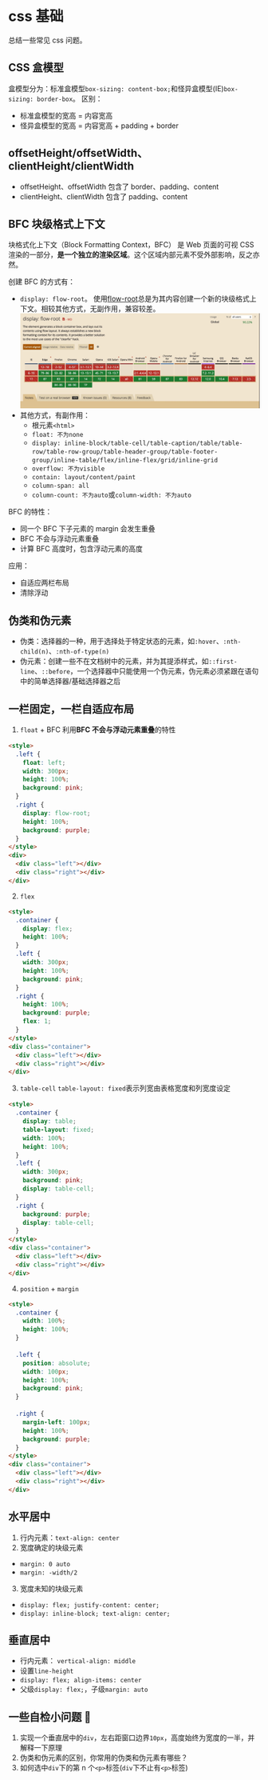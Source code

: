 # css 基础

总结一些常见 css 问题。

<!-- more -->

## CSS 盒模型

盒模型分为：标准盒模型`box-sizing: content-box;`和怪异盒模型(IE)`box-sizing: border-box`。
区别：

- 标准盒模型的宽高 = 内容宽高
- 怪异盒模型的宽高 = 内容宽高 + padding + border

## offsetHeight/offsetWidth、clientHeight/clientWidth

- offsetHeight、offsetWidth 包含了 border、padding、content
- clientHeight、clientWidth 包含了 padding、content

## BFC 块级格式上下文

块格式化上下文（Block Formatting Context，BFC） 是 Web 页面的可视 CSS 渲染的一部分，**是一个独立的渲染区域**。这个区域内部元素不受外部影响，反之亦然。

创建 BFC 的方式有：

- `display: flow-root`。 使用[flow-root](https://drafts.csswg.org/css-display/#valdef-display-flow-root)总是为其内容创建一个新的块级格式上下文。相较其他方式，无副作用，兼容较差。
  ![flow-root兼容性](../assets/flow-root.png)
- 其他方式，有副作用：
  - 根元素`<html>`
  - `float: 不为none`
  - `display: inline-block/table-cell/table-caption/table/table-row/table-row-group/table-header-group/table-footer-group/inline-table/flex/inline-flex/grid/inline-grid`
  - `overflow: 不为visible`
  - `contain: layout/content/paint`
  - `column-span: all`
  - `column-count: 不为auto`或`column-width: 不为auto`

BFC 的特性：

- 同一个 BFC 下子元素的 margin 会发生重叠
- BFC 不会与浮动元素重叠
- 计算 BFC 高度时，包含浮动元素的高度

应用：

- 自适应两栏布局
- 清除浮动

## 伪类和伪元素

- 伪类：选择器的一种，用于选择处于特定状态的元素，如`:hover`、`:nth-child(n)`、`:nth-of-type(n)`
- 伪元素：创建一些不在文档树中的元素，并为其提添样式，如`::first-line`、`::before`，一个选择器中只能使用一个伪元素，伪元素必须紧跟在语句中的简单选择器/基础选择器之后

## 一栏固定，一栏自适应布局

1. `float` + BFC
   利用**BFC 不会与浮动元素重叠**的特性

```html
<style>
  .left {
    float: left;
    width: 300px;
    height: 100%;
    background: pink;
  }
  .right {
    display: flow-root;
    height: 100%;
    background: purple;
  }
</style>
<div>
  <div class="left"></div>
  <div class="right"></div>
</div>
```

2. `flex`

```html
<style>
  .container {
    display: flex;
    height: 100%;
  }
  .left {
    width: 300px;
    height: 100%;
    background: pink;
  }
  .right {
    height: 100%;
    background: purple;
    flex: 1;
  }
</style>
<div class="container">
  <div class="left"></div>
  <div class="right"></div>
</div>
```

3. `table-cell`
   `table-layout: fixed`表示列宽由表格宽度和列宽度设定

```html
<style>
  .container {
    display: table;
    table-layout: fixed;
    width: 100%;
    height: 100%;
  }
  .left {
    width: 300px;
    background: pink;
    display: table-cell;
  }
  .right {
    background: purple;
    display: table-cell;
  }
</style>
<div class="container">
  <div class="left"></div>
  <div class="right"></div>
</div>
```

4. `position` + `margin`

```html
<style>
  .container {
    width: 100%;
    height: 100%;
  }

  .left {
    position: absolute;
    width: 100px;
    height: 100%;
    background: pink;
  }

  .right {
    margin-left: 100px;
    height: 100%;
    background: purple;
  }
</style>
<div class="container">
  <div class="left"></div>
  <div class="right"></div>
</div>
```

## 水平居中

1. 行内元素：`text-align: center`
2. 宽度确定的块级元素

- `margin: 0 auto`
- `margin: -width/2`

3. 宽度未知的块级元素

- `display: flex; justify-content: center;`
- `display: inline-block; text-align: center;`

## 垂直居中

- 行内元素： `vertical-align: middle`
- 设置`line-height`
- `display: flex; align-items: center`
- 父级`display: flex;`，子级`margin: auto`

## 一些自检小问题 🤔

1. 实现一个垂直居中的`div`，左右距窗口边界`10px`，高度始终为宽度的一半，并解释一下原理
2. 伪类和伪元素的区别，你常用的伪类和伪元素有哪些？
3. 如何选中`div`下的第 n 个`<p>`标签(`div`下不止有`<p>`标签)
